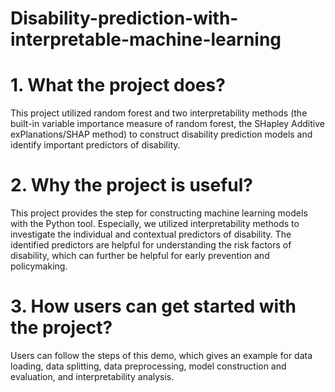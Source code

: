 # Disability-prediction-with-interpretable-machine-learning
# 1. What the project does?
This project utilized random forest and two interpretability methods (the built-in variable importance measure of random forest, the SHapley Additive exPlanations/SHAP method) to construct disability prediction models and identify important predictors of disability.

# 2. Why the project is useful?
This project provides the step for constructing machine learning models with the Python tool. Especially, we utilized interpretability methods to investigate the individual and contextual predictors of disability. The identified predictors are helpful for understanding the risk factors of disability, which can further be helpful for early prevention and policymaking.

# 3. How users can get started with the project?
Users can follow the steps of this demo, which gives an example for data loading, data splitting, data preprocessing, model construction and evaluation, and interpretability analysis.
